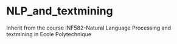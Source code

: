 # NLP_and_textmining
Inherit from the course INF582-Natural Language Processing and textmining in Ecole Polytechnique

